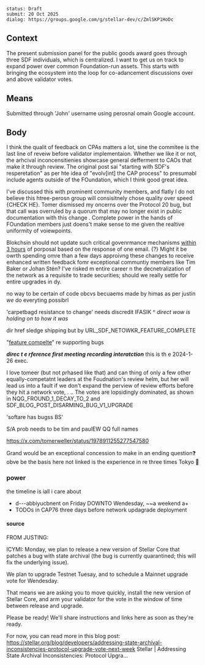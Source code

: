 ```
status: Draft
submit: 20 Oct 2025
dialog: https://groups.google.com/g/stellar-dev/c/ZmlSKP1HoDc
```

## Context

The present submission panel for the public goods award goes through three SDF individuals, which is centralized. I want to get us on track to expand power over common Foundation-run assets. This starts with bringing the ecosystem into the loop for co-adancement discussions over and above validator votes.

## Means

Submitted through 'John' username using perosnal omain Google account.

## Body

 I think the qualit of feedback on CPAs matters a lot, sine the commitee is the last line of reveiw before validator implementaion. Whether we like it or not, the arhcival inconcensitienies showcase general defferment to CAOs that make it through review. The original post sai "starting with SDF's resperetation" as per hte idea of "evolv[int] the CAP process" to presumabl include agents outside of the FOundation, which I think good great idea.

 I've discussed this with prominent community members, and flatly I do not believe this htree-perosn group will consisitnely chose quality over speed {CHECK HE}. Tomer dismissed my oncerns over the Protocol 20 bug, but that call was  overruled by a quorum that may no longer exist in public documentation with this change . Complete power in the hands of FOundation members just doens't make sense to me given the realtive uniformity of voiewpoints.

 Blokchsin should not update such critical govenrmance mechanisms [within 3 hours](https://github.com/stellar/stellar-protocol/pull/1792) of porposal based on the response of one email. {?} Might it be owrth spending omre than a few days approivng these changes to receive enhanced written feedback fomr exceptional communtiy members like Tim Baker or Johan Stén? I've risked m entire career n the decnetralization of the network as a requisite to trade securities; should we really settle for entire upgrades in dy.



no way to be certain of code obcvs becuaems made by himas as per justin
_we_ do everyting possibrl


'carpetbagd resistance to change' needs discredit IFASIK
             ^ _direct wow is holding on to how it was_



dir href sledge shipping but by URL_SDF_NETOWKR_FEATURE_COMPLETE


"[feature compelte](https://stellar.org/foundation/roadmap)"
re supporting bugs

***********direc t e rference first meeting recording interatction***********
this is th e 2024-1-26 exec.


I love tomeer (but not prhased like that) and can thing of only a few other equally-competatnt leaders at the Foudnation's review helm, but her will lead us into a fault if we don't expand the perview of review efforts before they hit a network vote, . .. The votes are lopsidingly dominated, as shown in NQG_FROUND_1_DECAY_TO_2 and SDF_BLOG_POST_DISARMING_BUG_V1_UPGRADE 


'softare has bugss BS'


S/A prob needs to be tim and paulEW QQ full names




https://x.com/tomerweller/status/1978911255277547580




Grand would be an exceptional concession to make in an ending question❓
obve be the basis here not linked is the experience in re three times Tokyo 🗼 

### power

the timeline is iall i care about 

- d---abbiyucbnent on Friday DOWNTO Wendesday, ~~a weekend a+
- TODOs in CAP76 three days before network updagrade deployment

#### source
FROM JUSTING:

ICYMI: Monday, we plan to release a new version of Stellar Core that patches a bug with state archival (the bug is currently quarantined; this will fix the underlying issue).

We plan to upgrade Testnet Tuesay, and to schedule a Mainnet upgrade vote for Wendesday.

That means we are asking you to move quickly, install the new version of Stellar Core, and arm your validator for the vote in the window of time between release and upgrade.

Please be ready!  We'll share instructions and links here as soon as they're ready. 

For now, you can read more in this blog post:
https://stellar.org/blog/developers/addressing-state-archival-inconsistencies-protocol-upgrade-vote-next-week
Stellar | Addressing State Archival Inconsistencies: Protocol Upgra...






